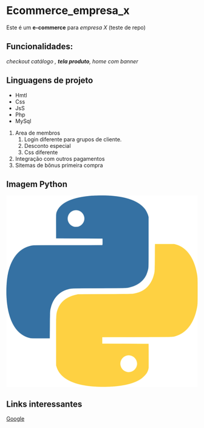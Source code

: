 # Ecommerce_empresa_x

Este é um **e-commerce** para *empresa X* (teste de repo)

## Funcionalidades:

_checkout catálogo , **tela produto**, home com banner_

## Linguagens de projeto

* Hmtl
* Css
* JsS
* Php
* MySql

1. Area de membros
    1. Login diferente para grupos de cliente.
    2. Desconto especial
    3. Css diferente
2. Integração com outros pagamentos
3. Sitemas de bônus primeira compra

## Imagem Python

![logo do python](python.png)


## Links interessantes

[Google](https://www.google.com)


